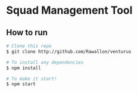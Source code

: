 # Squad Management Tool

## How to run

```bash
# Clone this repo
$ git clone http://github.com/Rawallon/venturus

# To install any dependencies
$ npm install

# To make it start!
$ npm start

```
